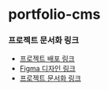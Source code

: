 # portfolio-cms

### 프로젝트 문서화 링크

-   [프로젝트 배포 링크](https://portfolio-cms-omega-one.vercel.app/)
-   [Figma 디자인 링크](https://www.figma.com/design/lOHebWeVlXHgRWbznkW96l/personal-project?node-id=0-1&t=sp4PZcnbT4U1yF1M-1)
-   [프로젝트 문서화 링크](https://confused-dietician-c17.notion.site/20c7caa087bd8009a57ec5872c2d09c7?source=copy_link)
